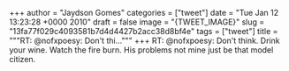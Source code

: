 
+++
author = "Jaydson Gomes"
categories = ["tweet"]
date = "Tue Jan 12 13:23:28 +0000 2010"
draft = false
image = "{TWEET_IMAGE}"
slug = "13fa77f029c4093581b7d4d4427b2acc38d8bf4e"
tags = ["tweet"]
title = """RT: @nofxpoesy: Don't thi..."""
+++
RT: @nofxpoesy: Don't think. Drink your wine. Watch the fire burn. His problems not mine just be that model citizen.
